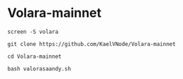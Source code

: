 # Volara-mainnet
```
screen -S volara

```
```
git clone https://github.com/KaelVNode/Volara-mainnet
```
```
cd Volara-mainnet
```
```
bash valorasaandy.sh
```
